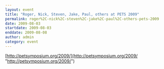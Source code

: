 ```yaml
---
layout: event
title: "Roger, Nick, Steven, Jake, Paul, others at PETS 2009"
permalink: roger%2C-nick%2C-steven%2C-jake%2C-paul%2C-others-pets-2009
date: 2009-08-03
startdate: 2009-08-03
enddate: 2009-08-08
author: admin
category: event
---
```


[http://petsymposium.org/2009/](http://petsymposium.org/2009/ "http://petsymposium.org/2009/")

